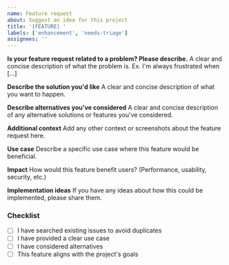 ```yaml
---
name: Feature request
about: Suggest an idea for this project
title: '[FEATURE] '
labels: ['enhancement', 'needs-triage']
assignees: ''
---
```


**Is your feature request related to a problem? Please describe.**
A clear and concise description of what the problem is. Ex. I'm always frustrated when [...]

**Describe the solution you'd like**
A clear and concise description of what you want to happen.

**Describe alternatives you've considered**
A clear and concise description of any alternative solutions or features you've considered.

**Additional context**
Add any other context or screenshots about the feature request here.

**Use case**
Describe a specific use case where this feature would be beneficial.

**Impact**
How would this feature benefit users? (Performance, usability, security, etc.)

**Implementation ideas**
If you have any ideas about how this could be implemented, please share them.

### **Checklist**

- [ ] I have searched existing issues to avoid duplicates
- [ ] I have provided a clear use case
- [ ] I have considered alternatives
- [ ] This feature aligns with the project's goals
